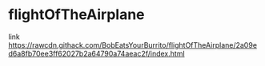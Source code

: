 # flightOfTheAirplane
link https://rawcdn.githack.com/BobEatsYourBurrito/flightOfTheAirplane/2a09ed6a8fb70ee3ff62027b2a64790a74aeac2f/index.html
